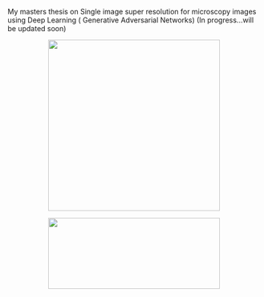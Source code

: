 My masters thesis on Single image super resolution for microscopy images using Deep Learning ( Generative Adversarial Networks) 
(In progress...will be updated soon)



<p align="center"><img src="https://github.com/Saurabh23/Single-Image-Super-resolution-for-high-content-screening-images-using-Deep-Learning/blob/master/thesis_scripts/prelim_results/111.gif" height="342" width="342" /></p>

<p align="center"><img src="https://github.com/Saurabh23/Single-Image-Super-resolution-for-high-content-screening-images-using-Deep-Learning/blob/master/thesis_scripts/prelim_results/gif22.gif" height="142" width="342" /></p>





